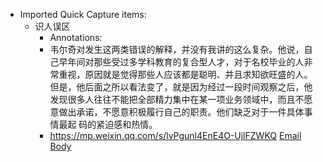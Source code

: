 - Imported Quick Capture items:
    - 识人误区
        - Annotations:
        - 韦尔奇对发生这两类错误的解释，并没有我讲的这么复杂。他说，自己早年间对那些受过多学科教育的复合型人才，对于名校毕业的人非常重视，原因就是觉得那些人应该都是聪明、并且求知欲旺盛的人。但是，他后面之所以看法变了，就是因为经过一段时间观察之后，他发现很多人往往不能把全部精力集中在某一项业务领域中，而且不愿意做出承诺，不愿意积极履行自己的职责。他们缺乏对于一件具体事情最起 码的紧迫感和热情。
        - https://mp.weixin.qq.com/s/lvPgunl4EnE4O-UjlFZWKQ [Email Body](https://files.todoist.com/-Aepv1RYVALkg1bGII4aoW-_z6yet2sd7fHqoaO_EYbTFiPnIKcgC4en_t3RZGje/by/21878347/as/file.html)
